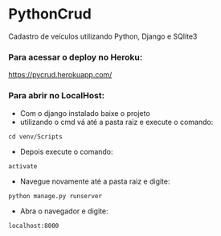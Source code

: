 # PythonCrud


Cadastro de veículos utilizando Python, Django e SQlite3


### Para acessar o deploy no Heroku:

https://pycrud.herokuapp.com/

### Para abrir no LocalHost:

- Com o django instalado baixe o projeto 
- utilizando o cmd vá até a pasta raiz e execute o comando:

```
cd venv/Scripts
```

- Depois execute o comando:

```
activate
```
- Navegue novamente até a pasta raiz e digite:
```
python manage.py runserver
```
- Abra o navegador e digite:
```
localhost:8000
```

